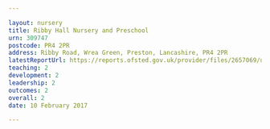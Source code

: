 ```yaml
---

layout: nursery
title: Ribby Hall Nursery and Preschool
urn: 309747
postcode: PR4 2PR
address: Ribby Road, Wrea Green, Preston, Lancashire, PR4 2PR
latestReportUrl: https://reports.ofsted.gov.uk/provider/files/2657069/urn/309747.pdf
teaching: 2
development: 2
leadership: 2
outcomes: 2
overall: 2
date: 10 February 2017

---
```

